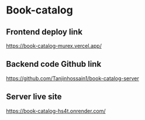 # Book-catalog

## Frontend deploy link
https://book-catalog-murex.vercel.app/

## Backend code Github link
https://github.com/Tanjinhossain1/book-catalog-server

## Server live site 
https://book-catalog-hs4t.onrender.com/
